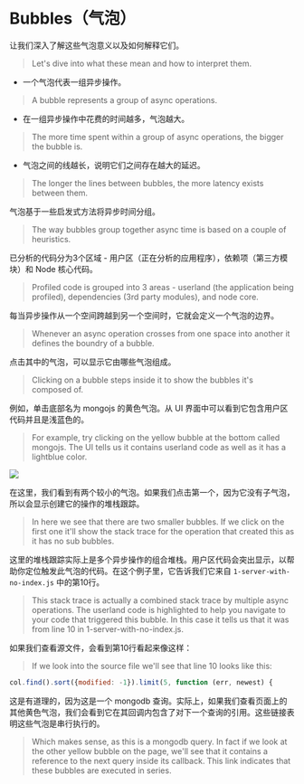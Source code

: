 # Bubbles（气泡）

让我们深入了解这些气泡意义以及如何解释它们。
> Let's dive into what these mean and how to interpret them.

- 一个气泡代表一组异步操作。
> A bubble represents a group of async operations.
- 在一组异步操作中花费的时间越多，气泡越大。
> The more time spent within a group of async operations, the bigger the bubble is.
- 气泡之间的线越长，说明它们之间存在越大的延迟。
> The longer the lines between bubbles, the more latency exists between them.

气泡基于一些启发式方法将异步时间分组。
> The way bubbles group together async time is based on a couple of heuristics.

已分析的代码分为3个区域 - 用户区（正在分析的应用程序），依赖项（第三方模块）和 Node 核心代码。
> Profiled code is grouped into 3 areas - userland (the application being profiled), dependencies (3rd party modules), and node core.

每当异步操作从一个空间跨越到另一个空间时，它就会定义一个气泡的边界。
> Whenever an async operation crosses from one space into another it defines the boundry of a bubble.

点击其中的气泡，可以显示它由哪些气泡组成。
> Clicking on a bubble steps inside it to show the bubbles it's composed of.

例如，单击底部名为 mongojs 的黄色气泡。从 UI 界面中可以看到它包含用户区代码并且是浅蓝色的。
> For example, try clicking on the yellow bubble at the bottom called mongojs. The UI tells us it contains userland code as well as it has a lightblue color.

![](https://clinicjs.org/static/0f556ce11f2e75b01aa17f083ce1bf5e/71c55/04-A.png)

在这里，我们看到有两个较小的气泡。如果我们点击第一个，因为它没有子气泡，所以会显示创建它的操作的堆栈跟踪。
> In here we see that there are two smaller bubbles. If we click on the first one it'll show the stack trace for the operation that created this as it has no sub bubbles.

这里的堆栈跟踪实际上是多个异步操作的组合堆栈。用户区代码会突出显示，以帮助你定位触发此气泡的代码。在这个例子里，它告诉我们它来自 `1-server-with-no-index.js` 中的第10行。
> This stack trace is actually a combined stack trace by multiple async operations. The userland code is highlighted to help you navigate to your code that triggered this bubble. In this case it tells us that it was from line 10 in 1-server-with-no-index.js.

如果我们查看源文件，会看到第10行看起来像这样：
> If we look into the source file we'll see that line 10 looks like this:

```javascript
col.find().sort({modified: -1}).limit(5, function (err, newest) {
```

这是有道理的，因为这是一个 mongodb 查询。实际上，如果我们查看页面上的其他黄色气泡，我们会看到它在其回调内包含了对下一个查询的引用。这些链接表明这些气泡是串行执行的。
> Which makes sense, as this is a mongodb query. In fact if we look at the other yellow bubble on the page, we'll see that it contains a reference to the next query inside its callback. This link indicates that these bubbles are executed in series.